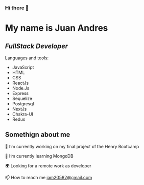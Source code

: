 ### Hi there 👋

# My name is Juan Andres
## _FullStack Developer_

Languages and tools: 

- JavaScript
- HTML
- CSS
- ReactJs
- Node.Js
- Express
- Sequelize
- Postgresql
- NextJs
- Chakra-UI
- Redux

## Somethign about me

🔭 I’m currently working on my final project of the Henry Bootcamp

🌱 I’m currently learning MongoDB

🌍 Looking for a remote work as developer

📫 How to reach me jam20582@gmail.com



